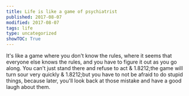 ```yaml
---
title: Life is like a game of psychiatrist
published: 2017-08-07
modified: 2017-08-07
tags: life
type: uncategorized
showTOC: True
---
```




It's like a game where you don't know the rules, where it seems that everyone else knows the rules, and you have to figure it out as you go along. You can't just stand there and refuse to act
&
1.8212;the game will turn sour very quickly
&
1.8212;but you have to not be afraid to do stupid things, because later, you'll look back at those mistake and have a good laugh about them.


